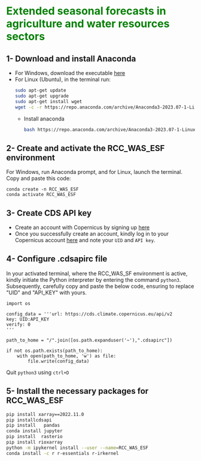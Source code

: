 # <span style="color:green"> Extended seasonal forecasts in agriculture and water resources sectors </span>
## 1- Download and install Anaconda
- For Windows, download the executable [here](https://repo.anaconda.com/archive/Anaconda3-2023.07-1-Windows-x86_64.exe)
- For Linux (Ubuntu), in the terminal run:
  ```bash
  sudo apt-get update
  sudo apt-get upgrade
  sudo apt-get install wget
  wget -c -r https://repo.anaconda.com/archive/Anaconda3-2023.07-1-Linux-x86_64.sh --no-check-certificate
  ```
  - Install anaconda
    ```bash
    bash https://repo.anaconda.com/archive/Anaconda3-2023.07-1-Linux-x86_64.sh
    ```
## 2- Create and activate the RCC_WAS_ESF environment

For Windows, run Anaconda prompt, and for Linux, launch the terminal. Copy and paste this code: 
  
  ```conda
  conda create -n RCC_WAS_ESF
  conda activate RCC_WAS_ESF
  ```
## 3- Create CDS API key

- Create an account with Copernicus by signing up [here](https://cds.climate.copernicus.eu/)
- Once you successfully create an account, kindly log in to your  Copernicus account [here](https://cds.climate.copernicus.eu/user) and note your `UID` and `API key`.

## 4- Configure .cdsapirc file
In your activated terminal, where the RCC_WAS_SF environment is active, kindly initiate the Python interpreter by entering the command `python3`. Subsequently, carefully copy and paste the below code, ensuring to replace "UID" and "API_KEY" with yours.
```python3
import os

config_data = '''url: https://cds.climate.copernicus.eu/api/v2
key: UID:API_KEY
verify: 0
'''

path_to_home = "/".join([os.path.expanduser('~'),".cdsapirc"])

if not os.path.exists(path_to_home):
    with open(path_to_home, 'w') as file:
        file.write(config_data)
```
Quit `python3` using  `ctrl+D`

## 5- Install the necessary packages for RCC_WAS_ESF

```bash
pip install xarray==2022.11.0
pip installcdsapi 
pip install   pandas
conda install jupyter
pip install  rasterio
pip install rioxarray
python -m ipykernel install --user --name=RCC_WAS_ESF
conda install -c r r-essentials r-irkernel
```


  

 

